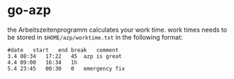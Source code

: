 # go-azp
the Arbeitszeitenprogramm calculates your work time.
work times needs to be stored in `$HOME/azp/worktime.txt` in the following format:
```
#date	start	end	break	comment
3.4	08:34	17:22	45	azp is great
4.4	09:00	16:34	1h
5.4	23:45	00:30	0	emergency fix
```
